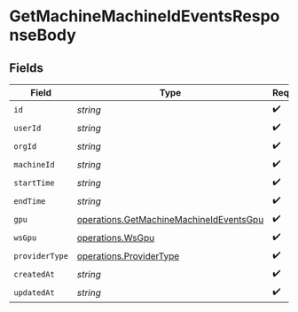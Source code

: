 # GetMachineMachineIdEventsResponseBody


## Fields

| Field                                                                                              | Type                                                                                               | Required                                                                                           | Description                                                                                        |
| -------------------------------------------------------------------------------------------------- | -------------------------------------------------------------------------------------------------- | -------------------------------------------------------------------------------------------------- | -------------------------------------------------------------------------------------------------- |
| `id`                                                                                               | *string*                                                                                           | :heavy_check_mark:                                                                                 | N/A                                                                                                |
| `userId`                                                                                           | *string*                                                                                           | :heavy_check_mark:                                                                                 | N/A                                                                                                |
| `orgId`                                                                                            | *string*                                                                                           | :heavy_check_mark:                                                                                 | N/A                                                                                                |
| `machineId`                                                                                        | *string*                                                                                           | :heavy_check_mark:                                                                                 | N/A                                                                                                |
| `startTime`                                                                                        | *string*                                                                                           | :heavy_check_mark:                                                                                 | N/A                                                                                                |
| `endTime`                                                                                          | *string*                                                                                           | :heavy_check_mark:                                                                                 | N/A                                                                                                |
| `gpu`                                                                                              | [operations.GetMachineMachineIdEventsGpu](../../models/operations/getmachinemachineideventsgpu.md) | :heavy_check_mark:                                                                                 | N/A                                                                                                |
| `wsGpu`                                                                                            | [operations.WsGpu](../../models/operations/wsgpu.md)                                               | :heavy_check_mark:                                                                                 | N/A                                                                                                |
| `providerType`                                                                                     | [operations.ProviderType](../../models/operations/providertype.md)                                 | :heavy_check_mark:                                                                                 | N/A                                                                                                |
| `createdAt`                                                                                        | *string*                                                                                           | :heavy_check_mark:                                                                                 | N/A                                                                                                |
| `updatedAt`                                                                                        | *string*                                                                                           | :heavy_check_mark:                                                                                 | N/A                                                                                                |